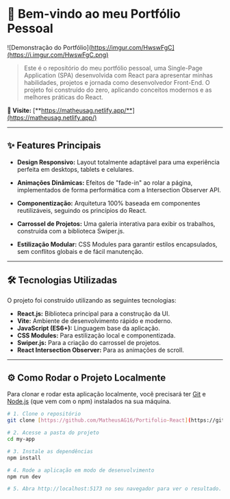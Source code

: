 # 🚀 Bem-vindo ao meu Portfólio Pessoal

![Demonstração do Portfólio](https://imgur.com/HwswFgC](https://i.imgur.com/HwswFgC.png)

> Este é o repositório do meu portfólio pessoal, uma Single-Page Application (SPA) desenvolvida com React para apresentar minhas habilidades, projetos e jornada como desenvolvedor Front-End. O projeto foi construído do zero, aplicando conceitos modernos e as melhores práticas do React.

**🔗 Visite:** [**https://matheusag.netlify.app/**](https://matheusag.netlify.app/)

---

## ✨ Features Principais

* **Design Responsivo:** Layout totalmente adaptável para uma experiência perfeita em desktops, tablets e celulares.

* **Animações Dinâmicas:** Efeitos de "fade-in" ao rolar a página, implementados de forma performática com a Intersection Observer API.

* **Componentização:** Arquitetura 100% baseada em componentes reutilizáveis, seguindo os princípios do React.

* **Carrossel de Projetos:** Uma galeria interativa para exibir os trabalhos, construída com a biblioteca Swiper.js.

* **Estilização Modular:** CSS Modules para garantir estilos encapsulados, sem conflitos globais e de fácil manutenção.

---

## 🛠️ Tecnologias Utilizadas

O projeto foi construído utilizando as seguintes tecnologias:

* **React.js:** Biblioteca principal para a construção da UI.
* **Vite:** Ambiente de desenvolvimento rápido e moderno.
* **JavaScript (ES6+):** Linguagem base da aplicação.
* **CSS Modules:** Para estilização local e componentizada.
* **Swiper.js:** Para a criação do carrossel de projetos.
* **React Intersection Observer:** Para as animações de scroll.

---

## ⚙️ Como Rodar o Projeto Localmente

Para clonar e rodar esta aplicação localmente, você precisará ter [Git](https://git-scm.com) e [Node.js](https://nodejs.org/en/) (que vem com o npm) instalados na sua máquina.

```bash
# 1. Clone o repositório
git clone [https://github.com/MatheusAG16/Portifolio-React](https://github.com/MatheusAG16/Portifolio-React)

# 2. Acesse a pasta do projeto
cd my-app

# 3. Instale as dependências
npm install

# 4. Rode a aplicação em modo de desenvolvimento
npm run dev

# 5. Abra http://localhost:5173 no seu navegador para ver o resultado.
